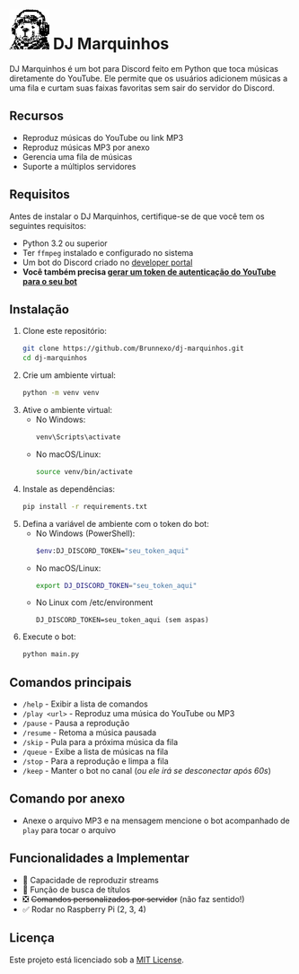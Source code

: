 # ![Marquinhos](images/dj.bmp) DJ Marquinhos


DJ Marquinhos é um bot para Discord feito em Python que toca músicas diretamente do YouTube. Ele permite que os usuários adicionem músicas a uma fila e curtam suas faixas favoritas sem sair do servidor do Discord.

## Recursos
- Reproduz músicas do YouTube ou link MP3
- Reproduz músicas MP3 por anexo
- Gerencia uma fila de músicas
- Suporte a múltiplos servidores

## Requisitos
Antes de instalar o DJ Marquinhos, certifique-se de que você tem os seguintes requisitos:
- Python 3.2 ou superior
- Ter `ffmpeg` instalado e configurado no sistema
- Um bot do Discord criado no [developer portal](https://discord.com/developers/applications/)
- **Você também precisa [gerar um token de autenticação do YouTube para o seu bot](https://pytubefix.readthedocs.io/en/latest/user/auth.html)** 

## Instalação
1. Clone este repositório:
   ```sh
   git clone https://github.com/Brunnexo/dj-marquinhos.git
   cd dj-marquinhos
   ```
2. Crie um ambiente virtual:
   ```sh
   python -m venv venv
   ```
3. Ative o ambiente virtual:
   - No Windows:
     ```sh
     venv\Scripts\activate
     ```
   - No macOS/Linux:
     ```sh
     source venv/bin/activate
     ```
4. Instale as dependências:
   ```sh
   pip install -r requirements.txt
   ```
5. Defina a variável de ambiente com o token do bot:
   - No Windows (PowerShell):
     ```sh
     $env:DJ_DISCORD_TOKEN="seu_token_aqui"
     ```
   - No macOS/Linux:
     ```sh
     export DJ_DISCORD_TOKEN="seu_token_aqui"
     ```
   - No Linux com /etc/environment
     ```
     DJ_DISCORD_TOKEN=seu_token_aqui (sem aspas)
     ```
6. Execute o bot:
   ```sh
   python main.py
   ```

## Comandos principais
- `/help` - Exibir a lista de comandos
- `/play <url>` - Reproduz uma música do YouTube ou MP3
- `/pause` - Pausa a reprodução
- `/resume` - Retoma a música pausada
- `/skip` - Pula para a próxima música da fila
- `/queue` - Exibe a lista de músicas na fila
- `/stop` - Para a reprodução e limpa a fila
- `/keep` - Manter o bot no canal (*ou ele irá se desconectar após 60s*)

## Comando por anexo
- Anexe o arquivo MP3 e na mensagem mencione o bot acompanhado de `play` para tocar o arquivo

## Funcionalidades a Implementar
- 🔲 Capacidade de reproduzir streams
- 🔲 Função de busca de títulos
- ❎ <s>Comandos personalizados por servidor</s> (não faz sentido!)
- ✅ Rodar no Raspberry Pi (2, 3, 4)

## Licença
Este projeto está licenciado sob a [MIT License](LICENSE).
